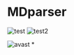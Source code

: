 # MDparser
![test](https://badgen.net/badge/status/stable/green?icon=github)
![test2](https://badgen.net/badge/latest/v1.0/blue?icon=version)

![avast](https://i.ibb.co/pr2hn5z/Avast-Safe2.png) *
